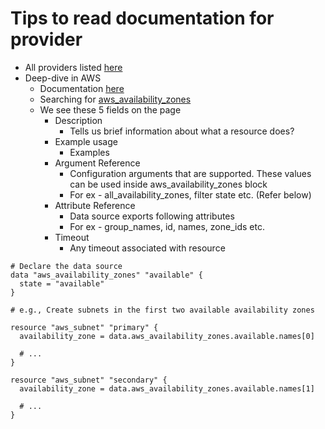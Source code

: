 # Tips to read documentation for provider

- All providers listed [here](https://registry.terraform.io/browse/providers)
- Deep-dive in AWS
    - Documentation [here](https://registry.terraform.io/providers/hashicorp/aws/latest/docs)
    - Searching for [aws_availability_zones](https://registry.terraform.io/providers/hashicorp/aws/latest/docs/data-sources/availability_zones)
    - We see these 5 fields on the page
        - Description
            - Tells us brief information about what a resource does?
        - Example usage
            - Examples
        - Argument Reference
            - Configuration arguments that are supported. These values can be used inside aws_availability_zones block
            - For ex - all_availability_zones, filter state etc. (Refer below)
        - Attribute Reference
            - Data source exports following attributes
            - For ex - group_names, id, names, zone_ids etc.
        - Timeout
            - Any timeout associated with resource

```
# Declare the data source
data "aws_availability_zones" "available" {
  state = "available"
}

# e.g., Create subnets in the first two available availability zones

resource "aws_subnet" "primary" {
  availability_zone = data.aws_availability_zones.available.names[0]

  # ...
}

resource "aws_subnet" "secondary" {
  availability_zone = data.aws_availability_zones.available.names[1]

  # ...
}
```